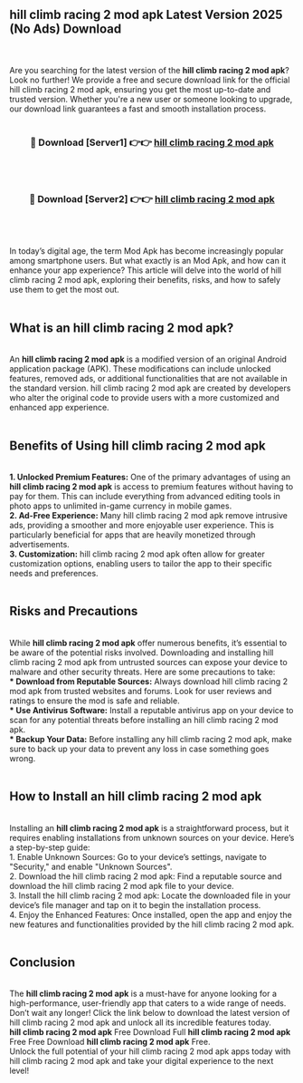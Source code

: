## hill climb racing 2 mod apk Latest Version 2025 (No Ads) Download
<br><br>
Are you searching for the latest version of the <strong>hill climb racing 2 mod apk</strong>? Look no further! We provide a free and secure download link for the official hill climb racing 2 mod apk, ensuring you get the most up-to-date and trusted version. Whether you're a new user or someone looking to upgrade, our download link guarantees a fast and smooth installation process.
<br>
<br>
<div align="center">
<h3>🔴 Download [Server1] 👉👉 <a href="https://modyolo.store/hill_climb_racing_2_mod_apk">hill climb racing 2 mod apk</a></h3><br>
<br>
<h3>🔴 Download [Server2] 👉👉 <a href="https://modyolo.store/hill_climb_racing_2_mod_apk">hill climb racing 2 mod apk</a></h3><br>
</div>
<br>
<br>
In today’s digital age, the term Mod Apk has become increasingly popular among smartphone users. But what exactly is an Mod Apk, and how can it enhance your app experience? This article will delve into the world of hill climb racing 2 mod apk, exploring their benefits, risks, and how to safely use them to get the most out.
<br>
<br>
<h2>What is an hill climb racing 2 mod apk?</h2>
<br>
An <strong>hill climb racing 2 mod apk</strong> is a modified version of an original Android application package (APK). These modifications can include unlocked features, removed ads, or additional functionalities that are not available in the standard version. hill climb racing 2 mod apk are created by developers who alter the original code to provide users with a more customized and enhanced app experience.
<br>
<br>
<h2>Benefits of Using hill climb racing 2 mod apk</h2>
<br>
<strong> 1. Unlocked Premium Features:</strong> One of the primary advantages of using an <strong>hill climb racing 2 mod apk</strong> is access to premium features without having to pay for them. This can include everything from advanced editing tools in photo apps to unlimited in-game currency in mobile games.
<br>
<strong> 2. Ad-Free Experience:</strong> Many hill climb racing 2 mod apk remove intrusive ads, providing a smoother and more enjoyable user experience. This is particularly beneficial for apps that are heavily monetized through advertisements.
<br>
<strong> 3. Customization:</strong> hill climb racing 2 mod apk often allow for greater customization options, enabling users to tailor the app to their specific needs and preferences.
<br>
<br>
<h2>Risks and Precautions</h2>
<br>
While <strong>hill climb racing 2 mod apk</strong> offer numerous benefits, it’s essential to be aware of the potential risks involved. Downloading and installing hill climb racing 2 mod apk from untrusted sources can expose your device to malware and other security threats. Here are some precautions to take:
<br>
<strong> * Download from Reputable Sources:</strong> Always download hill climb racing 2 mod apk from trusted websites and forums. Look for user reviews and ratings to ensure the mod is safe and reliable.
<br>
<strong> * Use Antivirus Software:</strong> Install a reputable antivirus app on your device to scan for any potential threats before installing an hill climb racing 2 mod apk.
<br>
<strong> * Backup Your Data:</strong> Before installing any hill climb racing 2 mod apk, make sure to back up your data to prevent any loss in case something goes wrong.
<br>
<br>
<h2>How to Install an hill climb racing 2 mod apk</h2>
<br>
Installing an <strong>hill climb racing 2 mod apk</strong> is a straightforward process, but it requires enabling installations from unknown sources on your device. Here’s a step-by-step guide:
<br>
 1. Enable Unknown Sources: Go to your device’s settings, navigate to "Security," and enable "Unknown Sources".
<br>
 2. Download the hill climb racing 2 mod apk: Find a reputable source and download the hill climb racing 2 mod apk file to your device.
<br>
 3. Install the hill climb racing 2 mod apk: Locate the downloaded file in your device’s file manager and tap on it to begin the installation process.
<br>
 4. Enjoy the Enhanced Features: Once installed, open the app and enjoy the new features and functionalities provided by the hill climb racing 2 mod apk.
<br>
<br>
<h2><strong>Conclusion</strong></h2>
<br>
The <strong>hill climb racing 2 mod apk</strong> is a must-have for anyone looking for a high-performance, user-friendly app that caters to a wide range of needs. Don’t wait any longer! Click the link below to download the latest version of hill climb racing 2 mod apk and unlock all its incredible features today.
<br>
<strong>hill climb racing 2 mod apk</strong> Free Download Full <strong>hill climb racing 2 mod apk</strong> Free Free Download <strong>hill climb racing 2 mod apk</strong> Free.
<br>
Unlock the full potential of your hill climb racing 2 mod apk apps today with hill climb racing 2 mod apk and take your digital experience to the next level!

